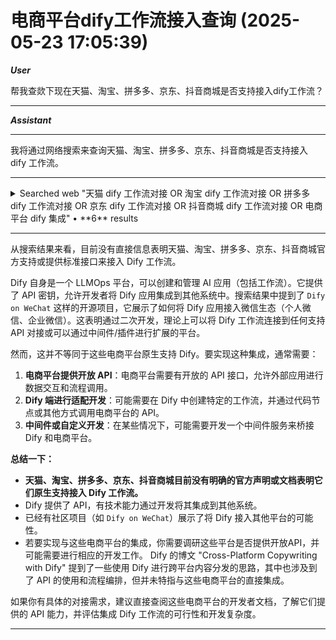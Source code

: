 <!-- Generated by SpecStory -->

# 电商平台dify工作流接入查询 (2025-05-23 17:05:39)

_**User**_

帮我查欻下现在天猫、淘宝、拼多多、京东、抖音商城是否支持接入dify工作流？

---

_**Assistant**_



---

我将通过网络搜索来查询天猫、淘宝、拼多多、京东、抖音商城是否支持接入 dify 工作流。


---

<details>
            <summary>Searched web "天猫 dify 工作流对接 OR 淘宝 dify 工作流对接 OR 拼多多 dify 工作流对接 OR 京东 dify 工作流对接 OR 抖音商城 dify 工作流对接 OR 电商平台 dify 集成" • **6** results</summary>
        
| Title | URL |
|-------|-----|
| dify知识库对接企业微信 | https://www.douyin.com/zhuanti/7471412992530221090 |
| coze火柴人工作流教程 | https://www.douyin.com/zhuanti/7499633868732074047 |
| 双12“网购狂欢节”大褪色 | https://www.woshipm.com/share/5962136.html |
| Cross-Platform Copywriting with Dify - Dify Blog | https://dify.ai/blog/cross-platform-copywriting-with-dify |
| 手摸手教你把 Dify 接入微信生态 \| Dify | https://docs.dify.ai/zh-hans/learn-more/use-cases/dify-on-wechat |
| dify-docs/zh_CN/learn-more/use-cases/dify-on-wechat.md at main · langgenius/dify-docs | https://github.com/langgenius/dify-docs/blob/main/zh_CN/learn-more/use-cases/dify-on-wechat.md |

</details>

---

从搜索结果来看，目前没有直接信息表明天猫、淘宝、拼多多、京东、抖音商城官方支持或提供标准接口来接入 Dify 工作流。

Dify 自身是一个 LLMOps 平台，可以创建和管理 AI 应用（包括工作流）。它提供了 API 密钥，允许开发者将 Dify 应用集成到其他系统中。搜索结果中提到了 `Dify on WeChat` 这样的开源项目，它展示了如何将 Dify 应用接入微信生态（个人微信、企业微信）。这表明通过二次开发，理论上可以将 Dify 工作流连接到任何支持 API 对接或可以通过中间件/插件进行扩展的平台。

然而，这并不等同于这些电商平台原生支持 Dify。要实现这种集成，通常需要：

1.  **电商平台提供开放 API**：电商平台需要有开放的 API 接口，允许外部应用进行数据交互和流程调用。
2.  **Dify 端进行适配开发**：可能需要在 Dify 中创建特定的工作流，并通过代码节点或其他方式调用电商平台的 API。
3.  **中间件或自定义开发**：在某些情况下，可能需要开发一个中间件服务来桥接 Dify 和电商平台。

**总结一下：**

*   **天猫、淘宝、拼多多、京东、抖音商城目前没有明确的官方声明或文档表明它们原生支持接入 Dify 工作流。**
*   Dify 提供了 API，有技术能力通过开发将其集成到其他系统。
*   已经有社区项目（如 `Dify on WeChat`）展示了将 Dify 接入其他平台的可能性。
*   若要实现与这些电商平台的集成，你需要调研这些平台是否提供开放API，并可能需要进行相应的开发工作。 Dify 的博文 "Cross-Platform Copywriting with Dify" 提到了一些使用 Dify 进行跨平台内容分发的思路，其中也涉及到了 API 的使用和流程编排，但并未特指与这些电商平台的直接集成。

如果你有具体的对接需求，建议直接查阅这些电商平台的开发者文档，了解它们提供的 API 能力，并评估集成 Dify 工作流的可行性和开发复杂度。

---

